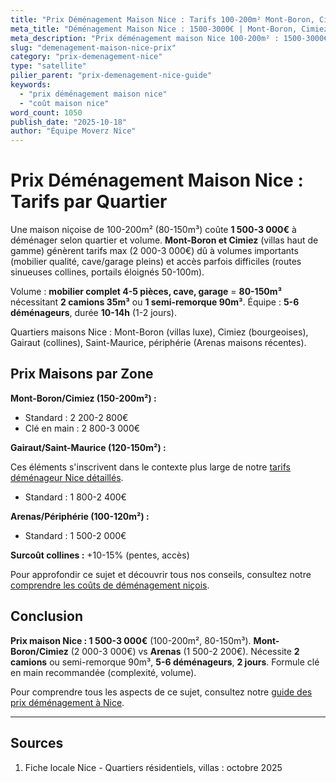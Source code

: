 ```yaml
---
title: "Prix Déménagement Maison Nice : Tarifs 100-200m² Mont-Boron, Cimiez 2025"
meta_title: "Déménagement Maison Nice : 1500-3000€ | Mont-Boron, Cimiez"
meta_description: "Prix déménagement maison Nice 100-200m² : 1500-3000€. Mont-Boron/Cimiez 2000-3000€, Arenas 1500-2200€. 80-150m³, 2 camions. Guide."
slug: "demenagement-maison-nice-prix"
category: "prix-demenagement-nice"
type: "satellite"
pilier_parent: "prix-demenagement-nice-guide"
keywords:
  - "prix déménagement maison nice"
  - "coût maison nice"
word_count: 1050
publish_date: "2025-10-18"
author: "Équipe Moverz Nice"
---
```


# Prix Déménagement Maison Nice : Tarifs par Quartier

Une maison niçoise de 100-200m² (80-150m³) coûte **1 500-3 000€** à déménager selon quartier et volume. **Mont-Boron et Cimiez** (villas haut de gamme) génèrent tarifs max (2 000-3 000€) dû à volumes importants (mobilier qualité, cave/garage pleins) et accès parfois difficiles (routes sinueuses collines, portails éloignés 50-100m).

Volume : **mobilier complet 4-5 pièces, cave, garage** = **80-150m³** nécessitant **2 camions 35m³** ou **1 semi-remorque 90m³**. Équipe : **5-6 déménageurs**, durée **10-14h** (1-2 jours).

Quartiers maisons Nice : Mont-Boron (villas luxe), Cimiez (bourgeoises), Gairaut (collines), Saint-Maurice, périphérie (Arenas maisons récentes).

## Prix Maisons par Zone

**Mont-Boron/Cimiez (150-200m²) :**
- Standard : 2 200-2 800€
- Clé en main : 2 800-3 000€

**Gairaut/Saint-Maurice (120-150m²) :**

Ces éléments s'inscrivent dans le contexte plus large de notre [tarifs déménageur Nice détaillés](/blog/prix/prix-demenagement-nice-guide).

- Standard : 1 800-2 400€

**Arenas/Périphérie (100-120m²) :**
- Standard : 1 500-2 000€

**Surcoût collines :** +10-15% (pentes, accès)


Pour approfondir ce sujet et découvrir tous nos conseils, consultez notre [comprendre les coûts de déménagement niçois](/blog/prix/prix-demenagement-nice-guide).

## Conclusion

**Prix maison Nice : 1 500-3 000€** (100-200m², 80-150m³). **Mont-Boron/Cimiez** (2 000-3 000€) vs **Arenas** (1 500-2 200€). Nécessite **2 camions** ou semi-remorque 90m³, **5-6 déménageurs**, **2 jours**. Formule clé en main recommandée (complexité, volume).

Pour comprendre tous les aspects de ce sujet, consultez notre [guide des prix déménagement à Nice](/blog/prix/prix-demenagement-nice-guide).


---

## Sources

1. Fiche locale Nice - Quartiers résidentiels, villas : octobre 2025


